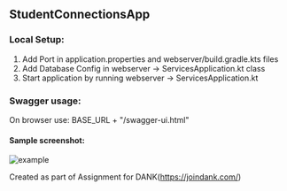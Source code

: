 ## StudentConnectionsApp

### Local Setup:
1. Add Port in application.properties and webserver/build.gradle.kts files
2. Add Database Config in webserver -> ServicesApplication.kt class
3. Start application by running webserver -> ServicesApplication.kt

### Swagger usage:
  On browser use: BASE_URL + "/swagger-ui.html"

  #### Sample screenshot:

![example](https://github.com/combinator-cs/StudentConnectionsApp/assets/47257439/2e8c0d94-f71a-4528-a591-f428f5ddfd06)




Created as part of Assignment for DANK(https://joindank.com/)
